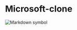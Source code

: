 # Microsoft-clone
![Markdown symbol](https://upload.wikimedia.org/wikipedia/commons/4/48/Markdown-mark.svg)
